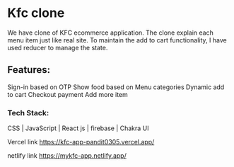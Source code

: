 # Kfc clone

We have clone of KFC ecommerce application. The clone explain each menu item just like real site.
To maintain the add to cart functionality, I have used reducer to manage the state.
## Features:
  Sign-in based on OTP
  Show food based on Menu categories
  Dynamic add to cart
  Checkout payment
  Add more item

### Tech Stack: 
CSS | JavaScript | React js | firebase | Chakra UI

Vercel link
https://kfc-app-pandit0305.vercel.app/

netlify link
https://mykfc-app.netlify.app/
